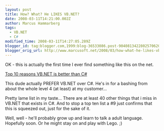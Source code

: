 ```yaml
---
layout: post
title: How? What? He LIKES VB.NET?
date: 2008-03-11T14:21:00.002Z
author: Marcus Hammarberg
tags:
  - VB.NET
  - C#
modified_time: 2008-03-11T14:27:05.289Z
blogger_id: tag:blogger.com,1999:blog-36533086.post-9040813422802570620
blogger_orig_url: http://www.marcusoft.net/2008/03/how-what-he-likes-vbnet.html
---
```


OK -
this is actually the first time I ever find something like this on the
net.

[Top 10 reasons VB.NET is better than
C#](http://www.vbrad.com/article.aspx?id=65)

This dude actually PREFER VB.NET over C#. He's in for a bashing from
about the whole level 4 (at least) at my customer...

Pretty lame list in my taste... There are at least 40 other things that
i miss in VB.NET that exists in C#. And to stop a top ten list a \#9
just confirms that this is squeezed out, just for the sake of it.

Well, well - he'll probably grow up and learn to talk a adult language.
Hopefully soon. Or he might stay on and play with Lego. ;)

